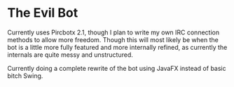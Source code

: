 # The Evil Bot
Currently uses Pircbotx 2.1, though I plan to write my own IRC connection methods to allow more freedom.
Though this will most likely be when the bot is a little more fully featured and more internally refined, as currently the internals are quite messy and unstructured.

Currently doing a complete rewrite of the bot using JavaFX instead of basic bitch Swing.
